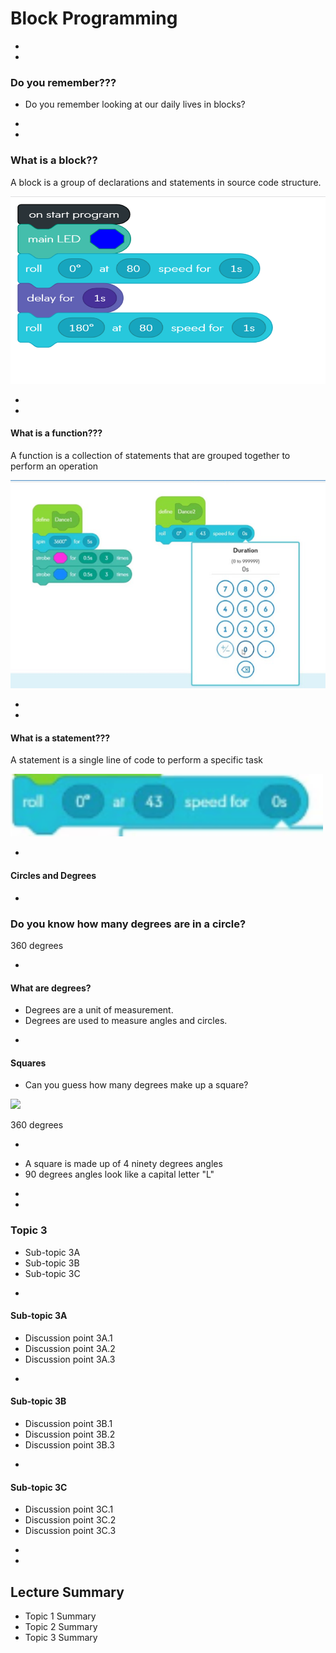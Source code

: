 # Block Programming





-
-

### Do you remember???
* Do you remember looking at our daily lives in blocks?

-
-

### What is a block??
<p fragment="fade-in"> A block is a group of declarations and statements in source code structure.</p>

<img src="img/sphero-block-code.png" height="300px">

-
-

#### What is a function???
<p fragment="fade-in"> A function is a collection of statements that are grouped together to perform an operation</p>

<img src="img/sphero-function.png">

-
-

#### What is a statement???
<p fragment="fade-in"> A statement is a single line of code to perform a specific task</p>

<img src="img/sphero-statement.png" height="100px">


-

#### Circles and Degrees


-
### Do you know how many degrees are in a circle?
<p fragment="fade-in"> 360 degrees </p>


-
#### What are degrees?
* Degrees are a unit of measurement.
* Degrees are used to measure angles and circles.


-
#### Squares
* Can you guess how many degrees make up a square?
<img src="https://i.ytimg.com/vi/rb8Y38eilRM/maxresdefault.jpg">
<p fragment="fade-in"> 360 degrees </p>


-
* A square is made up of 4 ninety degrees angles
* 90 degrees angles look like a capital letter "L"














-
-
### Topic 3
* Sub-topic 3A
* Sub-topic 3B
* Sub-topic 3C



-
#### Sub-topic 3A
* Discussion point 3A.1
* Discussion point 3A.2
* Discussion point 3A.3


-
#### Sub-topic 3B
* Discussion point 3B.1
* Discussion point 3B.2
* Discussion point 3B.3


-
#### Sub-topic 3C
* Discussion point 3C.1
* Discussion point 3C.2
* Discussion point 3C.3













-
-
## Lecture Summary
* Topic 1 Summary
* Topic 2 Summary
* Topic 3 Summary
